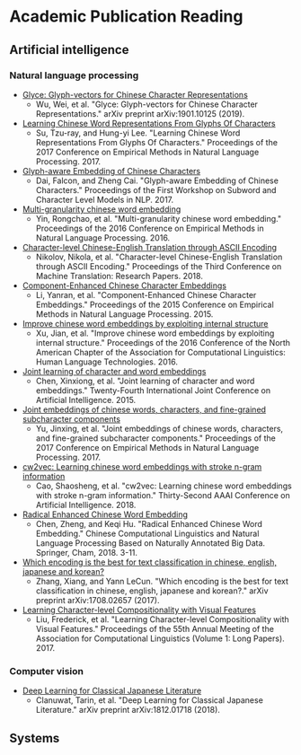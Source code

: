 # Academic Publication Reading

## Artificial intelligence

### Natural language processing

* [Glyce: Glyph-vectors for Chinese Character Representations](ai/nlp/2019-arxiv-glyce.pdf)
    - Wu, Wei, et al. "Glyce: Glyph-vectors for Chinese Character Representations." arXiv preprint arXiv:1901.10125 (2019).
* [Learning Chinese Word Representations From Glyphs Of Characters](ai/nlp/2017-emnlp-word-representations-from-glyphs-of-characters.pdf)
    - Su, Tzu-ray, and Hung-yi Lee. "Learning Chinese Word Representations From Glyphs Of Characters." Proceedings of the 2017 Conference on Empirical Methods in Natural Language Processing. 2017.
* [Glyph-aware Embedding of Chinese Characters](ai/nlp/2017-emnlp-glyph-aware-embedding-of-chinese-characters.pdf)
    - Dai, Falcon, and Zheng Cai. "Glyph-aware Embedding of Chinese Characters." Proceedings of the First Workshop on Subword and Character Level Models in NLP. 2017.
* [Multi-granularity chinese word embedding](ai/nlp/2016-emnlp-multi-granularity-chinese-word-embedding.pdf)
    - Yin, Rongchao, et al. "Multi-granularity chinese word embedding." Proceedings of the 2016 Conference on Empirical Methods in Natural Language Processing. 2016.
* [Character-level Chinese-English Translation through ASCII Encoding](ai/nlp/2018-wmt-character-level-chinese-english-translation-through-ascii-encoding.pdf)
    - Nikolov, Nikola, et al. "Character-level Chinese-English Translation through ASCII Encoding." Proceedings of the Third Conference on Machine Translation: Research Papers. 2018.
* [Component-Enhanced Chinese Character Embeddings](ai/nlp/2015-emnlp-component-enhanced-chinese-character-embeddings.pdf)
    - Li, Yanran, et al. "Component-Enhanced Chinese Character Embeddings." Proceedings of the 2015 Conference on Empirical Methods in Natural Language Processing. 2015.
* [Improve chinese word embeddings by exploiting internal structure](ai/nlp/2016-naacl-hlt-improve-chinese-word-embeddings-by-exploiting-internal-structure.pdf)
    - Xu, Jian, et al. "Improve chinese word embeddings by exploiting internal structure." Proceedings of the 2016 Conference of the North American Chapter of the Association for Computational Linguistics: Human Language Technologies. 2016.
* [Joint learning of character and word embeddings](ai/nlp/2015-ijcai-joint-learning-of-character-and-word-embeddings.pdf)
    - Chen, Xinxiong, et al. "Joint learning of character and word embeddings." Twenty-Fourth International Joint Conference on Artificial Intelligence. 2015.
* [Joint embeddings of chinese words, characters, and fine-grained subcharacter components](ai/nlp/2017-emnlp-joint-embeddings-of-chinese-words-characters-and-fine-grained-subcharacter-components.pdf)
    - Yu, Jinxing, et al. "Joint embeddings of chinese words, characters, and fine-grained subcharacter components." Proceedings of the 2017 Conference on Empirical Methods in Natural Language Processing. 2017.
* [cw2vec: Learning chinese word embeddings with stroke n-gram information](ai/nlp/2018-aaai-cw2vec.pdf)
    - Cao, Shaosheng, et al. "cw2vec: Learning chinese word embeddings with stroke n-gram information." Thirty-Second AAAI Conference on Artificial Intelligence. 2018.
* [Radical Enhanced Chinese Word Embedding](ai/nlp/2018-ccl-radical-enhanced-chinese-word-embedding.pdf)
    - Chen, Zheng, and Keqi Hu. "Radical Enhanced Chinese Word Embedding." Chinese Computational Linguistics and Natural Language Processing Based on Naturally Annotated Big Data. Springer, Cham, 2018. 3-11.
* [Which encoding is the best for text classification in chinese, english, japanese and korean?](ai/nlp/2017-arxiv-which-encoding-is-the-best-for-text-classification-in-chinese-english-japanese-and-korean.pdf)
    - Zhang, Xiang, and Yann LeCun. "Which encoding is the best for text classification in chinese, english, japanese and korean?." arXiv preprint arXiv:1708.02657 (2017).
* [Learning Character-level Compositionality with Visual Features](ai/nlp/2017-acl-learning-character-level-compositionality-with-visual-features.pdf)
    - Liu, Frederick, et al. "Learning Character-level Compositionality with Visual Features." Proceedings of the 55th Annual Meeting of the Association for Computational Linguistics (Volume 1: Long Papers). 2017.

### Computer vision

* [Deep Learning for Classical Japanese Literature](ai/cv/2018-arxiv-deep-learning-for-classical-japanese-literature.pdf)
    - Clanuwat, Tarin, et al. "Deep Learning for Classical Japanese Literature." arXiv preprint arXiv:1812.01718 (2018).


## Systems

